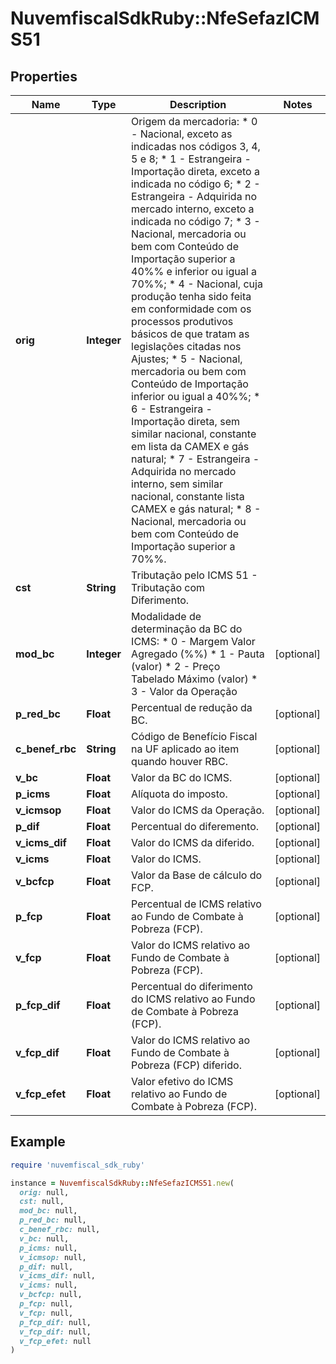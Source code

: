 # NuvemfiscalSdkRuby::NfeSefazICMS51

## Properties

| Name | Type | Description | Notes |
| ---- | ---- | ----------- | ----- |
| **orig** | **Integer** | Origem da mercadoria:  * 0 - Nacional, exceto as indicadas nos códigos 3, 4, 5 e 8;  * 1 - Estrangeira - Importação direta, exceto a indicada no código 6;  * 2 - Estrangeira - Adquirida no mercado interno, exceto a indicada no código 7;  * 3 - Nacional, mercadoria ou bem com Conteúdo de Importação superior a 40%% e inferior ou igual a 70%%;  * 4 - Nacional, cuja produção tenha sido feita em conformidade com os processos produtivos básicos de que tratam as legislações citadas nos Ajustes;  * 5 - Nacional, mercadoria ou bem com Conteúdo de Importação inferior ou igual a 40%%;  * 6 - Estrangeira - Importação direta, sem similar nacional, constante em lista da CAMEX e gás natural;  * 7 - Estrangeira - Adquirida no mercado interno, sem similar nacional, constante lista CAMEX e gás natural;  * 8 - Nacional, mercadoria ou bem com Conteúdo de Importação superior a 70%%. |  |
| **cst** | **String** | Tributação pelo ICMS 51 - Tributação com Diferimento. |  |
| **mod_bc** | **Integer** | Modalidade de determinação da BC do ICMS:  * 0 - Margem Valor Agregado (%%)  * 1 - Pauta (valor)  * 2 - Preço Tabelado Máximo (valor)  * 3 - Valor da Operação | [optional] |
| **p_red_bc** | **Float** | Percentual de redução da BC. | [optional] |
| **c_benef_rbc** | **String** | Código de Benefício Fiscal na UF aplicado ao item quando houver RBC. | [optional] |
| **v_bc** | **Float** | Valor da BC do ICMS. | [optional] |
| **p_icms** | **Float** | Alíquota do imposto. | [optional] |
| **v_icmsop** | **Float** | Valor do ICMS da Operação. | [optional] |
| **p_dif** | **Float** | Percentual do diferemento. | [optional] |
| **v_icms_dif** | **Float** | Valor do ICMS da diferido. | [optional] |
| **v_icms** | **Float** | Valor do ICMS. | [optional] |
| **v_bcfcp** | **Float** | Valor da Base de cálculo do FCP. | [optional] |
| **p_fcp** | **Float** | Percentual de ICMS relativo ao Fundo de Combate à Pobreza (FCP). | [optional] |
| **v_fcp** | **Float** | Valor do ICMS relativo ao Fundo de Combate à Pobreza (FCP). | [optional] |
| **p_fcp_dif** | **Float** | Percentual do diferimento do ICMS relativo ao Fundo de Combate à Pobreza (FCP). | [optional] |
| **v_fcp_dif** | **Float** | Valor do ICMS relativo ao Fundo de Combate à Pobreza (FCP) diferido. | [optional] |
| **v_fcp_efet** | **Float** | Valor efetivo do ICMS relativo ao Fundo de Combate à Pobreza (FCP). | [optional] |

## Example

```ruby
require 'nuvemfiscal_sdk_ruby'

instance = NuvemfiscalSdkRuby::NfeSefazICMS51.new(
  orig: null,
  cst: null,
  mod_bc: null,
  p_red_bc: null,
  c_benef_rbc: null,
  v_bc: null,
  p_icms: null,
  v_icmsop: null,
  p_dif: null,
  v_icms_dif: null,
  v_icms: null,
  v_bcfcp: null,
  p_fcp: null,
  v_fcp: null,
  p_fcp_dif: null,
  v_fcp_dif: null,
  v_fcp_efet: null
)
```

